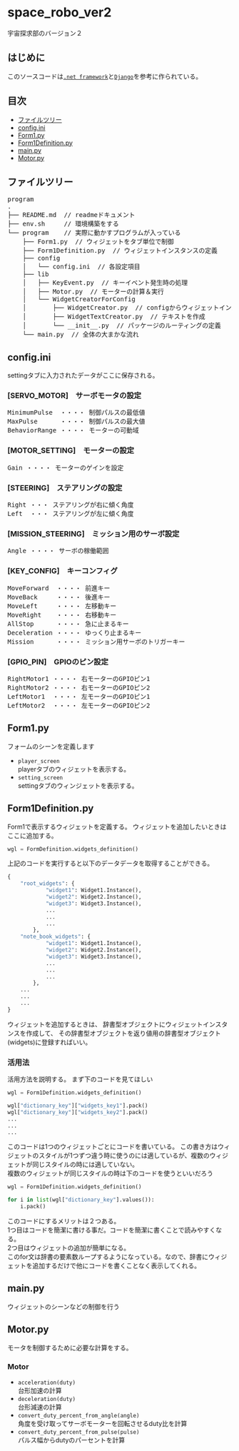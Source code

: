 # space_robo_ver2
宇宙探求部のバージョン２

## はじめに
このソースコードは[`.net framework`](#https://dotnet.microsoft.com/ja-jp/learn/dotnet/what-is-dotnet-framework)と[`Django`](#https://docs.djangoproject.com/ja/4.1/)を参考に作られている。


## 目次
- [ファイルツリー](#ファイルツリー)
- [config.ini](#configini)
- [Form1.py](#form1py)
- [Form1Definition.py](#form1definitionpy)
- [main.py](#mainpy)
- [Motor.py](#motorpy)

## ファイルツリー
<pre>
program
.
├── README.md  // readmeドキュメント
├── env.sh     // 環境構築をする
└── program    // 実際に動かすプログラムが入っている
    ├── Form1.py  // ウィジェットをタブ単位で制御
    ├── Form1Definition.py  // ウィジェットインスタンスの定義
    ├── config
    │   └── config.ini  // 各設定項目
    ├── lib
    │   ├── KeyEvent.py  // キーイベント発生時の処理
    │   ├── Motor.py  // モーターの計算＆実行
    │   └── WidgetCreatorForConfig
    │       ├── WidgetCreator.py  // configからウィジェットインスタンを作成
    │       ├── WidgetTextCreator.py  // テキストを作成
    │       └── __init__.py  // パッケージのルーティングの定義
    └── main.py  // 全体の大まかな流れ
</pre>

## config.ini
settingタブに入力されたデータがここに保存される。
### [SERVO_MOTOR]　サーボモータの設定
<pre>
MinimumPulse  ・・・・ 制御パルスの最低値  
MaxPulse      ・・・・ 制御パルスの最大値  
BehaviorRange ・・・・ モーターの可動域  
</pre>
### [MOTOR_SETTING]　モーターの設定
<pre>
Gain ・・・・ モーターのゲインを設定
</pre>
### [STEERING]　ステアリングの設定
<pre>
Right ・・・ ステアリングが右に傾く角度
Left  ・・・ ステアリングが左に傾く角度
</pre>
### [MISSION_STEERING]　ミッション用のサーボ設定
<pre>
Angle ・・・・ サーボの稼働範囲
</pre>
### [KEY_CONFIG]　キーコンフィグ
<pre>
MoveForward  ・・・・ 前進キー
MoveBack     ・・・・ 後進キー
MoveLeft     ・・・・ 左移動キー
MoveRight    ・・・・ 右移動キー
AllStop      ・・・・ 急に止まるキー
Deceleration ・・・・ ゆっくり止まるキー
Mission      ・・・・ ミッション用サーボのトリガーキー
</pre>
### [GPIO_PIN]　GPIOのピン設定
<pre>
RightMotor1 ・・・・ 右モーターのGPIOピン1
RightMotor2 ・・・・ 右モーターのGPIOピン2
LeftMotor1  ・・・・ 左モーターのGPIOピン1
LeftMotor2  ・・・・ 左モーターのGPIOピン2
</pre>

## Form1.py  
フォームのシーンを定義します
- `player_screen`  
playerタブのウィジェットを表示する。
- `setting_screen`  
settingタブのウィンジェットを表示する。

## Form1Definition.py  
Form1で表示するウィジェットを定義する。
ウィジェットを追加したいときはここに追加する。
```python
wgl = FormDefinition.widgets_definition()
```
上記のコードを実行すると以下のデータデータを取得することができる。
```python
{
    "root_widgets": {
            "widget1": Widget1.Instance(),
            "widget2": Widget2.Instance(),
            "widget3": Widget3.Instance(),
            ...
            ...
            ...
        },
    "note_book_widgets": {
            "widget1": Widget1.Instance(),
            "widget2": Widget2.Instance(),
            "widget3": Widget3.Instance(),
            ...
            ...
            ...
        },
    ...
    ...
    ...
}
```
ウィジェットを追加するときは、
辞書型オブジェクトにウィジェットインスタンスを作成して、
その辞書型オブジェクトを返り値用の辞書型オブジェクト(widgets)に登録すればいい。
### 活用法
活用方法を説明する。
まず下のコードを見てほしい
```python
wgl = Form1Definition.widgets_definition()

wgl["dictionary_key"]["widgets_key1"].pack()
wgl["dictionary_key"]["widgets_key2"].pack()
...
...
...
```
このコードは1つのウィジェットごとにコードを書いている。
この書き方はウィジェットのスタイルが1つずつ違う時に使うのには適しているが、複数のウィジェットが同じスタイルの時には適していない。  
複数のウィジェットが同じスタイルの時は下のコードを使うといいだろう
```python
wgl = Form1Definition.widgets_definition()

for i in list(wgl["dictionary_key"].values()):
    i.pack()
```
このコードにするメリットは２つある。  
1つ目はコードを簡潔に書ける事だ。コードを簡潔に書くことで読みやすくなる。  
2つ目はウィジェットの追加が簡単になる。  
このfor文は辞書の要素数ループするようになっている。なので、辞書にウィジェットを追加するだけで他にコードを書くことなく表示してくれる。

## main.py
ウィジェットのシーンなどの制御を行う

## Motor.py  
モータを制御するために必要な計算をする。
### Motor
- `acceleration(duty)`  
台形加速の計算
- `deceleration(duty)`  
台形減速の計算
- `convert_duty_percent_from_angle(angle)`  
角度を受け取ってサーボモーターを回転させるduty比を計算
- `convert_duty_percent_from_pulse(pulse)`  
パルス幅からdutyのパーセントを計算

  
